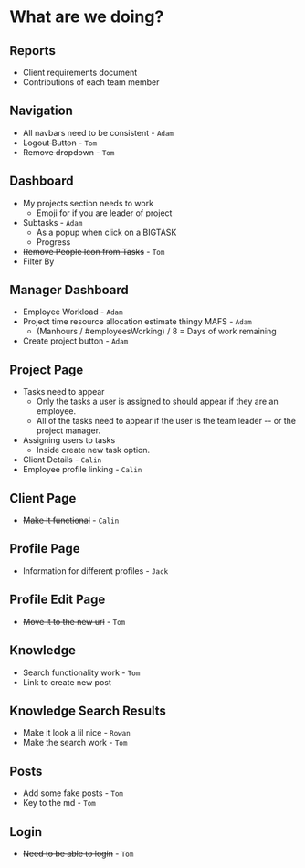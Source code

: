 # What are we doing?

## Reports

- Client requirements document
- Contributions of each team member

## Navigation
- All navbars need to be consistent - `Adam`
- ~~Logout Button~~ - `Tom`
- ~~Remove dropdown~~ - `Tom`

## Dashboard
- My projects section needs to work
  - Emoji for if you are leader of project
- Subtasks - `Adam`
  - As a popup when click on a BIGTASK
  - Progress
- ~~Remove People Icon from Tasks~~ - `Tom`
- Filter By

## Manager Dashboard
- Employee Workload - `Adam`
- Project time resource allocation estimate thingy MAFS - `Adam`
  - (Manhours / #employeesWorking) / 8 = Days of work remaining
- Create project button - `Adam`

## Project Page
- Tasks need to appear
  - Only the tasks a user is assigned to should appear if they are an employee.
  - All of the tasks need to appear if the user is the team leader -- or the project manager.
- Assigning users to tasks
  - Inside create new task option.
- ~~Client Details~~ - `Calin`
- Employee profile linking - `Calin`

## Client Page
- ~~Make it functional~~ - `Calin`

## Profile Page
- Information for different profiles - `Jack`

## Profile Edit Page
- ~~Move it to the new url~~ - `Tom`

## Knowledge
- Search functionality work - `Tom`
- Link to create new post

## Knowledge Search Results
- Make it look a lil nice - `Rowan`
- Make the search work - `Tom`

## Posts
  - Add some fake posts - `Tom`
  - Key to the md - `Tom`

## Login
  - ~~Need to be able to login~~ - `Tom`
